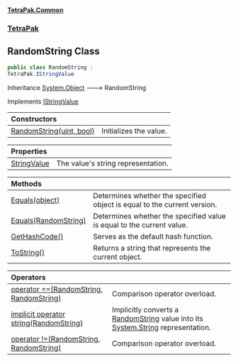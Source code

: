 #### [TetraPak.Common](index.md 'index')
### [TetraPak](TetraPak.md 'TetraPak')
## RandomString Class
```csharp
public class RandomString :
TetraPak.IStringValue
```

Inheritance [System.Object](https://docs.microsoft.com/en-us/dotnet/api/System.Object 'System.Object') &#129106; RandomString  

Implements [IStringValue](TetraPak_IStringValue.md 'TetraPak.IStringValue')  

| Constructors | |
| :--- | :--- |
| [RandomString(uint, bool)](TetraPak_RandomString_RandomString(uint_bool).md 'TetraPak.RandomString.RandomString(uint, bool)') | Initializes the value.<br/> |

| Properties | |
| :--- | :--- |
| [StringValue](TetraPak_RandomString_StringValue.md 'TetraPak.RandomString.StringValue') | The value's string representation.<br/> |

| Methods | |
| :--- | :--- |
| [Equals(object)](TetraPak_RandomString_Equals(object).md 'TetraPak.RandomString.Equals(object)') | Determines whether the specified object is equal to the current version.<br/> |
| [Equals(RandomString)](TetraPak_RandomString_Equals(TetraPak_RandomString).md 'TetraPak.RandomString.Equals(TetraPak.RandomString)') | Determines whether the specified value is equal to the current value.<br/> |
| [GetHashCode()](TetraPak_RandomString_GetHashCode().md 'TetraPak.RandomString.GetHashCode()') | Serves as the default hash function.<br/> |
| [ToString()](TetraPak_RandomString_ToString().md 'TetraPak.RandomString.ToString()') | Returns a string that represents the current object. |

| Operators | |
| :--- | :--- |
| [operator ==(RandomString, RandomString)](TetraPak_RandomString_op_Equality(TetraPak_RandomString_TetraPak_RandomString).md 'TetraPak.RandomString.op_Equality(TetraPak.RandomString, TetraPak.RandomString)') | Comparison operator overload.<br/> |
| [implicit operator string(RandomString)](TetraPak_RandomString_op_Implicitstring(TetraPak_RandomString).md 'TetraPak.RandomString.op_Implicit string(TetraPak.RandomString)') | Implicitly converts a [RandomString](TetraPak_RandomString.md 'TetraPak.RandomString') value into its [System.String](https://docs.microsoft.com/en-us/dotnet/api/System.String 'System.String') representation.<br/> |
| [operator !=(RandomString, RandomString)](TetraPak_RandomString_op_Inequality(TetraPak_RandomString_TetraPak_RandomString).md 'TetraPak.RandomString.op_Inequality(TetraPak.RandomString, TetraPak.RandomString)') | Comparison operator overload.<br/> |
